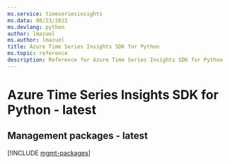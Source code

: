 ```yaml
---
ms.service: timeseriesinsights
ms.data: 08/23/2022
ms.devlang: python
author: lmazuel
ms.author: lmazuel
title: Azure Time Series Insights SDK for Python
ms.topic: reference
description: Reference for Azure Time Series Insights SDK for Python
---
```

# Azure Time Series Insights SDK for Python - latest

## Management packages - latest
[!INCLUDE [mgmt-packages](time-series-insights-mgmt-index.md)]